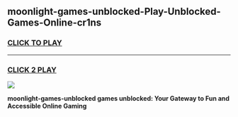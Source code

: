 
## moonlight-games-unblocked-Play-Unblocked-Games-Online-cr1ns
<h3>
<a href="https://premium76.site?title=moonlight-games-unblocked&ref=25A">CLICK TO PLAY</a></h3>
<hr>

<h3>
<a href="https://premium76.site?title=moonlight-games-unblocked&ref=25A">CLICK 2 PLAY</a>
  
</h3>

<a href="https://premium76.site?title=moonlight-games-unblocked&ref=25A"><img src="https://clearcache.store/games.png"></a>


**moonlight-games-unblocked games unblocked: Your Gateway to Fun and Accessible Online Gaming**
